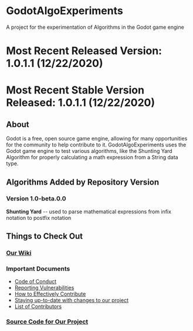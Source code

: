 # GodotAlgoExperiments
A project for the experimentation of Algorithms in the Godot game engine

# Most Recent Released Version: 1.0.1.1 (12/22/2020)
# Most Recent Stable Version Released: 1.0.1.1 (12/22/2020)

## About
Godot is a free, open source game engine, allowing for many opportunities for the community to help contribute to it. GodotAlgoExperiments uses the Godot game engine to test
various algorithms, like the Shunting Yard Algorithm for properly calculating a math expression from a String data type.

## Algorithms Added by Repository Version
### Version 1.0-beta.0.0
**Shunting Yard** -- used to parse mathematical expressions from infix notation to postfix notation

## Things to Check Out
### [Our Wiki](https://github.com/Classicler/GodotAlgoExperiments/wiki)
### Important Documents  
* [Code of Conduct](https://github.com/Classicler/GodotAlgoExperiments/blob/main/CODE_OF_CONDUCT.md)
* [Reporting Vulnerabilities](https://github.com/Classicler/GodotAlgoExperiments/blob/main/SECURITY.md)
* [How to Effectively Contribute](https://github.com/Classicler/GodotAlgoExperiments/blob/main/CONTRIBUTING.md)
* [Staying up-to-date with changes to our project](https://github.com/Classicler/GodotAlgoExperiments/blob/main/UPDATES.md)
* [List of Contributors](https://github.com/Classicler/GodotAlgoExperiments/blob/main/CONTRIBUTORS.md)
### [Source Code for Our Project](https://github.com/Classicler/GodotAlgoExperiments/tree/main/src)
